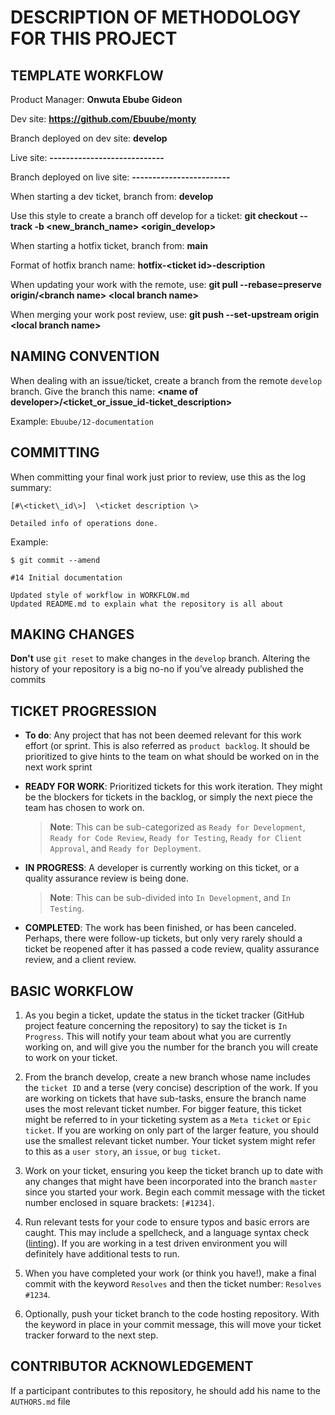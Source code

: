 # DESCRIPTION OF METHODOLOGY FOR THIS PROJECT

## TEMPLATE WORKFLOW

Product Manager:	**Onwuta Ebube Gideon**

Dev site:	**https://github.com/Ebuube/monty**

Branch deployed on dev site:	**develop**

Live site:	**----------------------------**

Branch deployed on live site:	**------------------------**

When starting a dev ticket, branch from:	**develop**

Use this style to create a branch off develop for a ticket:	**git checkout --track -b \<new\_branch\_name\> \<origin\_develop\>**

When starting a hotfix ticket, branch from:	**main**

Format of hotfix branch name:	**hotfix-\<ticket id\>-description**

When updating your work with the remote, use:	**git pull --rebase=preserve origin/\<branch name\> \<local branch name\>**

When merging your work post review, use:	**git push --set-upstream origin \<local branch name\>**

## NAMING CONVENTION

When dealing with an issue/ticket, create a branch from the remote `develop` branch. Give the branch this name: **\<name of developer\>/\<ticket\_or\_issue\_id-ticket\_description\>**

Example: `Ebuube/12-documentation`

## COMMITTING
When committing your final work just prior to review, use this as the log summary:

```
[#\<ticket\_id\>]  \<ticket description \>

Detailed info of operations done.
```

Example:
```
$ git commit --amend

#14 Initial documentation

Updated style of workflow in WORKFLOW.md
Updated README.md to explain what the repository is all about
```

## MAKING CHANGES

**Don't** use `git reset` to make changes in the `develop` branch.
Altering the history of your repository is a big no-no if you’ve already published the commits

## TICKET PROGRESSION

* **To do**: Any project that has not been deemed relevant for this work effort (or sprint. This is also referred as `product backlog`. It should be prioritized to give hints to the team on what should be worked on in the next work sprint

* **READY FOR WORK**: Prioritized tickets for this work iteration. They might be the blockers for tickets in the backlog, or simply the next piece the team has chosen to work on.
	> **Note**: This can be sub-categorized as `Ready for Development`, `Ready for Code Review`, `Ready for Testing`, `Ready for Client Approval`, and `Ready for Deployment`.

* **IN PROGRESS**: A developer is currently working on this ticket, or a quality assurance review is being done.
	> **Note**: This can be sub-divided into `In Development`, and `In Testing`.

* **COMPLETED**: The work has been finished, or has been canceled. Perhaps, there were follow-up tickets, but only very rarely should a ticket be reopened after it has passed a code review, quality assurance review, and a client review.


## BASIC WORKFLOW

1. As you begin a ticket, update the status in the ticket tracker (GitHub project feature concerning the repository) to say the ticket is `In Progress`. This will notify your team about what you are currently working on, and will give you the number for the branch you will create to work on your ticket.

2. From the branch develop, create a new branch whose name includes the `ticket ID` and a terse (very concise) description of the work. If you are working on tickets that have sub-tasks, ensure the branch name uses the most relevant ticket number. For bigger feature, this ticket might be referred to in your ticketing system as a `Meta ticket` or `Epic ticket`. If you are working on only part of the larger feature, you should use the smallest relevant ticket number. Your ticket system might refer to this as a `user story`, an `issue`, or `bug ticket`.

3. Work on your ticket, ensuring you keep the ticket branch up to date with any changes that might have been incorporated into the branch `master` since you started your work. Begin each commit message with the ticket number enclosed in square brackets: `[#1234]`.

4. Run relevant tests for your code to ensure typos and basic errors are caught. This may include a spellcheck, and a language syntax check ([linting](https://en.wikipedia.org/wiki/Lint_(software))). If you are working in a test driven environment you will definitely have additional tests to run.

5. When you have completed your work (or think you have!), make a final commit with the keyword `Resolves` and then the ticket number: `Resolves #1234`.

6. Optionally, push your ticket branch to the code hosting repository. With the keyword in place in your commit message, this will move your ticket tracker forward to the next step.


## CONTRIBUTOR ACKNOWLEDGEMENT
If a participant contributes to this repository, he should add his name to the `AUTHORS.md` file
